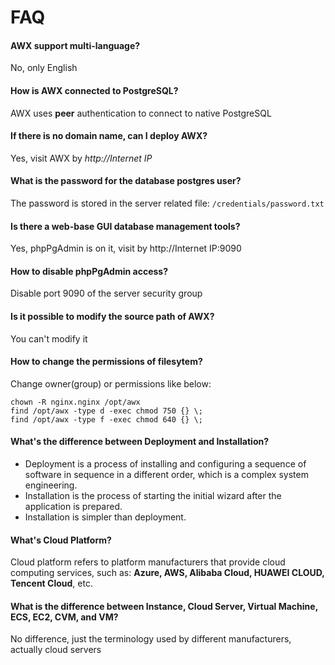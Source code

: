 # FAQ

#### AWX support multi-language?

No, only English

#### How is AWX connected to PostgreSQL?

AWX uses **peer** authentication to connect to native PostgreSQL

#### If there is no domain name, can I deploy AWX?

Yes, visit AWX by *http://Internet IP*

#### What is the password for the database postgres user?

The password is stored in the server related file: `/credentials/password.txt`

#### Is there a web-base GUI database management tools?

Yes, phpPgAdmin is on it, visit by http://Internet IP:9090

#### How to disable phpPgAdmin access?

Disable port 9090 of the server security group

#### Is it possible to modify the source path of AWX?

You can't modify it

#### How to change the permissions of filesytem?

Change owner(group) or permissions like below:

```shell
chown -R nginx.nginx /opt/awx
find /opt/awx -type d -exec chmod 750 {} \;
find /opt/awx -type f -exec chmod 640 {} \;
```
#### What's the difference between Deployment and Installation?

- Deployment is a process of installing and configuring a sequence of software in sequence in a different order, which is a complex system engineering.  
- Installation is the process of starting the initial wizard after the application is prepared.  
- Installation is simpler than deployment. 

#### What's Cloud Platform?

Cloud platform refers to platform manufacturers that provide cloud computing services, such as: **Azure, AWS, Alibaba Cloud, HUAWEI CLOUD, Tencent Cloud**, etc.

#### What is the difference between Instance, Cloud Server, Virtual Machine, ECS, EC2, CVM, and VM?

No difference, just the terminology used by different manufacturers, actually cloud servers